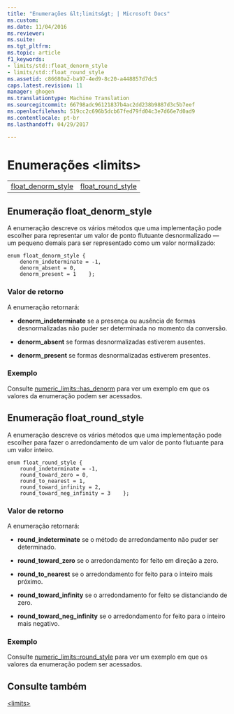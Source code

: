 ```yaml
---
title: "Enumerações &lt;limits&gt; | Microsoft Docs"
ms.custom: 
ms.date: 11/04/2016
ms.reviewer: 
ms.suite: 
ms.tgt_pltfrm: 
ms.topic: article
f1_keywords:
- limits/std::float_denorm_style
- limits/std::float_round_style
ms.assetid: c86680a2-ba97-4ed9-8c20-a448857d7dc5
caps.latest.revision: 11
manager: ghogen
ms.translationtype: Machine Translation
ms.sourcegitcommit: 66798adc96121837b4ac2dd238b9887d3c5b7eef
ms.openlocfilehash: 519cc2c696b5dcb67fed79fd04c3e7d66e7d0ad9
ms.contentlocale: pt-br
ms.lasthandoff: 04/29/2017

---
```

# <a name="ltlimitsgt-enums"></a>Enumerações &lt;limits&gt;
|||  
|-|-|  
|[float_denorm_style](#float_denorm_style)|[float_round_style](#float_round_style)|  
  
##  <a name="float_denorm_style"></a> Enumeração float_denorm_style  
 A enumeração descreve os vários métodos que uma implementação pode escolher para representar um valor de ponto flutuante desnormalizado — um pequeno demais para ser representado como um valor normalizado:  
  
```
enum float_denorm_style {
    denorm_indeterminate = -1,
    denorm_absent = 0,
    denorm_present = 1    };
```  
  
### <a name="return-value"></a>Valor de retorno  
 A enumeração retornará:  
  
- **denorm_indeterminate** se a presença ou ausência de formas desnormalizadas não puder ser determinada no momento da conversão.  
  
- **denorm_absent** se formas desnormalizadas estiverem ausentes.  
  
- **denorm_present** se formas desnormalizadas estiverem presentes.  
  
### <a name="example"></a>Exemplo  
  Consulte [numeric_limits::has_denorm](../standard-library/numeric-limits-class.md#has_denorm) para ver um exemplo em que os valores da enumeração podem ser acessados.  
  
##  <a name="float_round_style"></a> Enumeração float_round_style  
 A enumeração descreve os vários métodos que uma implementação pode escolher para fazer o arredondamento de um valor de ponto flutuante para um valor inteiro.  
  
```
enum float_round_style {    
    round_indeterminate = -1,
    round_toward_zero = 0,
    round_to_nearest = 1,
    round_toward_infinity = 2,
    round_toward_neg_infinity = 3    };
```  
  
### <a name="return-value"></a>Valor de retorno  
 A enumeração retornará:  
  
- **round_indeterminate** se o método de arredondamento não puder ser determinado.  
  
- **round_toward_zero** se o arredondamento for feito em direção a zero.  
  
- **round_to_nearest** se o arredondamento for feito para o inteiro mais próximo.  
  
- **round_toward_infinity** se o arredondamento for feito se distanciando de zero.  
  
- **round_toward_neg_infinity** se o arredondamento for feito para o inteiro mais negativo.  
  
### <a name="example"></a>Exemplo  
  Consulte [numeric_limits::round_style](../standard-library/numeric-limits-class.md#round_style) para ver um exemplo em que os valores da enumeração podem ser acessados.  
  
## <a name="see-also"></a>Consulte também  
 [\<limits>](../standard-library/limits.md)




